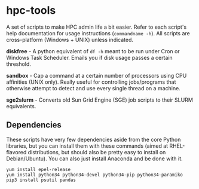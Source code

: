 hpc-tools
==============================================

A set of scripts to make HPC admin life a bit easier. 
Refer to each script's help documentation for usage instructions (`commandname -h`).
All scripts are cross-platform (Windows + UNIX) unless indicated.

**diskfree** - A python equivalent of `df -h` meant to be run under Cron or Windows Task Scheduler. Emails you if disk usage passes a certain threshold. 

**sandbox** - Cap a command at a certain number of processors using CPU affinities (UNIX only). Really useful for controlling jobs/programs that otherwise attempt to detect and use every single thread on a machine.

**sge2slurm** - Converts old Sun Grid Engine (SGE) job scripts to their SLURM equivalents.

## Dependencies

These scripts have very few dependencies aside from the core Python libraries, 
but you can install them with these commands 
(aimed at RHEL-flavored distributions, but should also be pretty easy to install on Debian/Ubuntu).
You can also just install Anaconda and be done with it.

```
yum install epel-release
yum install python34 python34-devel python34-pip python34-paramiko
pip3 install psutil pandas
```
